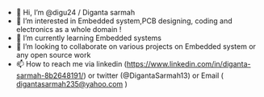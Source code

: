 - 👋 Hi, I’m @digu24 / Diganta sarmah
- 👀 I’m interested in Embedded system,PCB designing, coding and electronics as a whole domain !
- 🌱 I’m currently learning Embedded systems
- 💞️ I’m looking to collaborate on various projects on Embedded system or any open source work
- 📫 How to reach me via linkedin (https://www.linkedin.com/in/diganta-sarmah-8b2648191/) or twitter (@DigantaSarmah13) or Email ( digantasarmah235@yahoo.com )

<!---
digu24/digu24 is a ✨ special ✨ repository because its `README.md` (this file) appears on your GitHub profile.
You can click the Preview link to take a look at your changes.
--->
